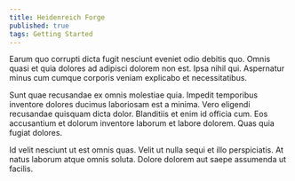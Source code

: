 ```yaml
---
title: Heidenreich Forge
published: true
tags: Getting Started
---
```


Earum quo corrupti dicta fugit nesciunt eveniet odio debitis quo. Omnis quasi et quia dolores ad adipisci dolorem non est. Ipsa nihil qui. Aspernatur minus cum cumque corporis veniam explicabo et necessitatibus.

Sunt quae recusandae ex omnis molestiae quia. Impedit temporibus inventore dolores ducimus laboriosam est a minima. Vero eligendi recusandae quisquam dicta dolor. Blanditiis et enim id officia cum. Eos accusantium et dolorum inventore laborum et labore dolorem. Quas quia fugiat dolores.

Id velit nesciunt ut est omnis quas. Velit ut nulla sequi et illo perspiciatis. At natus laborum atque omnis soluta. Dolore dolorem aut saepe assumenda ut facilis.